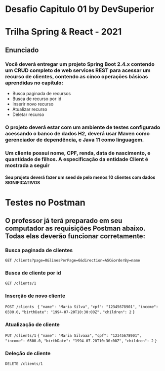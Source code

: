 # Desafio Capitulo 01 by DevSuperior
# Trilha Spring & React - 2021

## Enunciado

### Você deverá entregar um projeto Spring Boot 2.4.x contendo um CRUD completo de web services REST para acessar um recurso de clientes, contendo as cinco operações básicas aprendidas no capítulo:

* Busca paginada de recursos
* Busca de recurso por id
* Inserir novo recurso
* Atualizar recurso
* Deletar recurso

### O projeto deverá estar com um ambiente de testes configurado acessando o banco de dados H2, deverá usar Maven como gerenciador de dependência, e Java 11 como linguagem.

### Um cliente possui nome, CPF, renda, data de nascimento, e quantidade de filhos. A especificação da entidade Client é mostrada a seguir

#### Seu projeto deverá fazer um seed de pelo menos 10 clientes com dados SIGNIFICATIVOS

# Testes no Postman

## O professor já terá preparado em seu computador as requisições Postman abaixo. Todas elas deverão funcionar corretamente:

### Busca paginada de clientes
`GET /clients?page=0&linesPerPage=6&direction=ASC&orderBy=name`

### Busca de cliente por id
`GET /clients/1`

### Inserção de novo cliente
`POST /clients `
`{`
  `"name": "Maria Silva",`
  `"cpf": "12345678901",`
  `"income": 6500.0,`
  `"birthDate": "1994-07-20T10:30:00Z",`
  `"children": 2`
`}`

### Atualização de cliente
`PUT /clients/1`
`{`
  `"name": "Maria Silvaaa",`
  `"cpf": "12345678901",`
  `"income": 6500.0,`
  `"birthDate": "1994-07-20T10:30:00Z",`
  `"children": 2`
`}`

### Deleção de cliente
`DELETE /clients/1`
